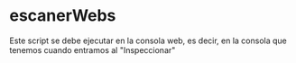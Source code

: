 # escanerWebs

Este script se debe ejecutar en la consola web, es decir, en la consola que tenemos cuando entramos al "Inspeccionar"
